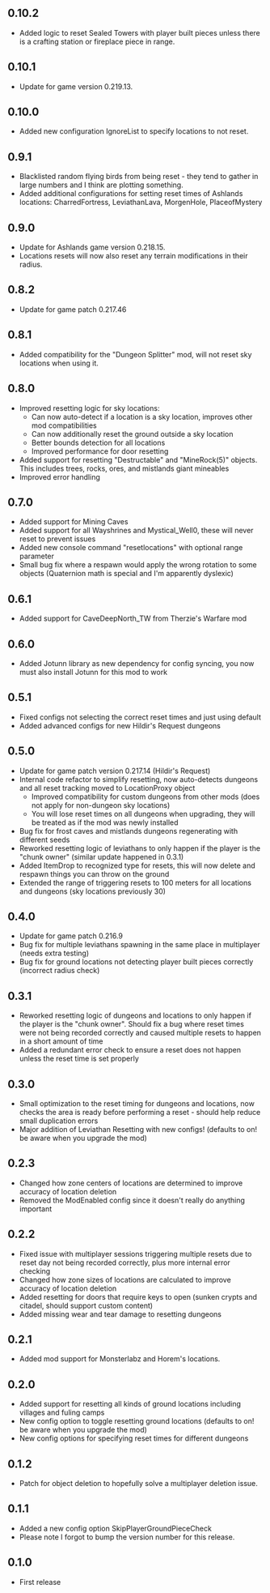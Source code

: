 ## 0.10.2

* Added logic to reset Sealed Towers with player built pieces unless there is a crafting station or fireplace piece in range.

## 0.10.1

* Update for game version 0.219.13.

## 0.10.0

* Added new configuration IgnoreList to specify locations to not reset.

## 0.9.1

* Blacklisted random flying birds from being reset - they tend to gather in large numbers and I think are plotting something.
* Added additional configurations for setting reset times of Ashlands locations: CharredFortress, LeviathanLava, MorgenHole, PlaceofMystery

## 0.9.0

* Update for Ashlands game version 0.218.15.
* Locations resets will now also reset any terrain modifications in their radius.

## 0.8.2

* Update for game patch 0.217.46

## 0.8.1

* Added compatibility for the "Dungeon Splitter" mod, will not reset sky locations when using it.

## 0.8.0

* Improved resetting logic for sky locations:
    * Can now auto-detect if a location is a sky location, improves other mod compatibilities
    * Can now additionally reset the ground outside a sky location
    * Better bounds detection for all locations
    * Improved performance for door resetting
* Added support for resetting "Destructable" and "MineRock(5)" objects. This includes trees, rocks, ores, and mistlands giant mineables
* Improved error handling

## 0.7.0

* Added support for Mining Caves
* Added support for all Wayshrines and Mystical_Well0, these will never reset to prevent issues
* Added new console command "resetlocations" with optional range parameter
* Small bug fix where a respawn would apply the wrong rotation to some objects (Quaternion math is special and I'm apparently dyslexic)

## 0.6.1

* Added support for CaveDeepNorth_TW from Therzie's Warfare mod

## 0.6.0

* Added Jotunn library as new dependency for config syncing, you now must also install Jotunn for this mod to work

## 0.5.1

* Fixed configs not selecting the correct reset times and just using default
* Added advanced configs for new Hildir's Request dungeons

## 0.5.0

* Update for game patch version 0.217.14 (Hildir's Request)
* Internal code refactor to simplify resetting, now auto-detects dungeons and all reset tracking moved to LocationProxy object
    * Improved compatibility for custom dungeons from other mods (does not apply for non-dungeon sky locations)
    * You will lose reset times on all dungeons when upgrading, they will be treated as if the mod was newly installed
* Bug fix for frost caves and mistlands dungeons regenerating with different seeds
* Reworked resetting logic of leviathans to only happen if the player is the "chunk owner" (similar update happened in 0.3.1)
* Added ItemDrop to recognized type for resets, this will now delete and respawn things you can throw on the ground
* Extended the range of triggering resets to 100 meters for all locations and dungeons (sky locations previously 30)

## 0.4.0

* Update for game patch 0.216.9
* Bug fix for multiple leviathans spawning in the same place in multiplayer (needs extra testing)
* Bug fix for ground locations not detecting player built pieces correctly (incorrect radius check)

## 0.3.1

* Reworked resetting logic of dungeons and locations to only happen if the player is the "chunk owner". Should fix a bug where reset times were not being recorded correctly and caused multiple resets to happen in a short amount of time
* Added a redundant error check to ensure a reset does not happen unless the reset time is set properly

## 0.3.0

* Small optimization to the reset timing for dungeons and locations, now checks the area is ready before performing a reset - should help reduce small duplication errors
* Major addition of Leviathan Resetting with new configs! (defaults to on! be aware when you upgrade the mod)

## 0.2.3

* Changed how zone centers of locations are determined to improve accuracy of location deletion
* Removed the ModEnabled config since it doesn't really do anything important

## 0.2.2

* Fixed issue with multiplayer sessions triggering multiple resets due to reset day not being recorded correctly, plus more internal error checking
* Changed how zone sizes of locations are calculated to improve accuracy of location deletion
* Added resetting for doors that require keys to open (sunken crypts and citadel, should support custom content)
* Added missing wear and tear damage to resetting dungeons

## 0.2.1

* Added mod support for Monsterlabz and Horem's locations.

## 0.2.0

* Added support for resetting all kinds of ground locations including villages and fuling camps
* New config option to toggle resetting ground locations (defaults to on! be aware when you upgrade the mod)
* New config options for specifying reset times for different dungeons

## 0.1.2

* Patch for object deletion to hopefully solve a multiplayer deletion issue.

## 0.1.1

* Added a new config option SkipPlayerGroundPieceCheck
* Please note I forgot to bump the version number for this release.

## 0.1.0

* First release
